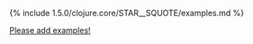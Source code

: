 {% include 1.5.0/clojure.core/STAR__SQUOTE/examples.md %}

[Please add examples!](https://github.com/arrdem/grimoire/edit/master/_includes/1.6.0/clojure.core/STAR__SQUOTE/examples.md)
